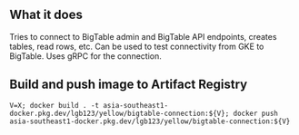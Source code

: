 ## What it does

Tries to connect to BigTable admin and BigTable API endpoints, creates tables, read rows, etc. Can be used to test connectivity from GKE to BigTable. Uses gRPC for the connection.

## Build and push image to Artifact Registry
```
V=X; docker build . -t asia-southeast1-docker.pkg.dev/lgb123/yellow/bigtable-connection:${V}; docker push asia-southeast1-docker.pkg.dev/lgb123/yellow/bigtable-connection:${V}
```